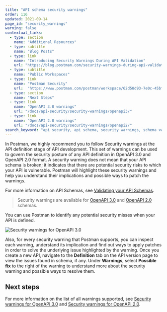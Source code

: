 ```yaml
---
title: "API schema security warnings"
order: 116
updated: 2021-09-14
page_id: "security_warnings"
warning: false
contextual_links:
  - type: section
    name: "Additional Resources"
  - type: subtitle
    name: "Blog Posts"
  - type: link
    name: "Introducing Security Warnings During API Validation"
    url: "https://blog.postman.com/security-warnings-during-api-validation/"
  - type: subtitle
    name: "Public Workspaces"
  - type: link
    name: "Postman Security"
    url:  "https://www.postman.com/postman/workspace/62d58d93-7e0c-45bf-9daa-cc8e531fc344"
  - type: section
    name: "Next Steps"
  - type: link
    name: "OpenAPI 3.0 warnings"
    url: "/docs/api-security/security-warnings/openapi3/"
  - type: link
    name: "OpenAPI 2.0 warnings"
    url: "/docs/api-security/security-warnings/openapi2/"
search_keyword: "api security, api schema, security warnings, schema validation, security validation, api security audit, api security scan, api schema vulnerabilities, security audit,openapi 3.0"
---
```


In Postman, we highly recommend you to follow Security warnings at the API definition stage of API development. This set of warnings can be used to govern the security posture of any API definition in OpenAPI 3.0 and OpenAPI 2.0 format. A security warning does not mean that your API schema is broken; it indicates that there are potential security risks to which your API is vulnerable. Postman will highlight these security warnings and help you understand their implications and possible ways to patch the warnings.

For more information on API Schemas, see [Validating your API Schemas](/docs/designing-and-developing-your-api/validating-elements-against-schema/).

> Security warnings are available for [OpenAPI 3.0](/docs/api-security/security-warnings/openapi3/) and [OpenAPI 2.0](/docs/api-security/security-warnings/openapi2/) schemas.

You can use Postman to identify any potential security misses when your API is defined.

<img alt="Security warnings for OpenAPI 3.0" src="https://assets.postman.com/postman-docs/security-warnings-openapi-3-v9.jpg"/>

Also, for every security warning that Postman supports, you can inspect each warning, understand its implication and find out ways to apply patches in order to solve the underlying issue highlighted by the warning. Once you create a new API, navigate to the **Definition** tab on the API version page to view the issues found in schema, if any. Under **Warnings**, select **Possible fix** to the right of the warning to understand more about the security warning and possible ways to resolve them.

## Next steps

For more information on the list of all warnings supported, see [Security warnings for OpenAPI 3.0](/docs/api-security/security-warnings/openapi3/) and [Security warnings for OpenAPI 2.0](/docs/api-security/security-warnings/openapi2/).
